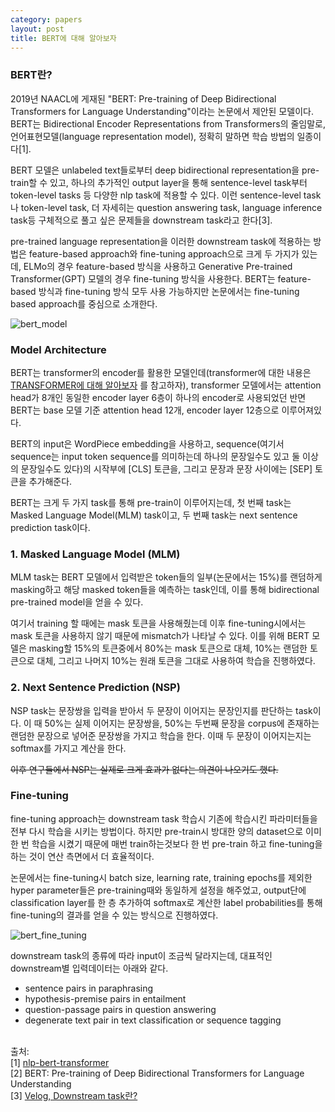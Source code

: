 ```yaml
---
category: papers
layout: post
title: BERT에 대해 알아보자
---
```

### BERT란?
2019년 NAACL에 게재된 "BERT: Pre-training of Deep Bidirectional Transformers for Language Understanding"이라는 논문에서 제안된 모델이다. BERT는 Bidirectional Encoder Representations from Transformers의 줄임말로, 언어표현모델(language representation model), 정확히 말하면 학습 방법의 일종이다[1].

BERT 모델은 unlabeled text들로부터 deep bidirectional representation을 pre-train할 수 있고, 하나의 추가적인 output layer을 통해 sentence-level task부터 token-level tasks 등 다양한 nlp task에 적용할 수 있다. 이런 sentence-level task나 token-level task, 더 자세히는 question answering task, language inference task등 구체적으로 풀고 싶은 문제들을 downstream task라고 한다[3].

pre-trained language representation을 이러한 downstream task에 적용하는 방법은 feature-based approach와 fine-tuning approach으로 크게 두 가지가 있는데, ELMo의 경우 feature-based 방식을 사용하고 Generative Pre-trained Transformer(GPT) 모델의 경우 fine-tuning 방식을 사용한다. BERT는 feature-based 방식과 fine-tuning 방식 모두 사용 가능하지만 논문에서는 fine-tuning based approach를 중심으로 소개한다. 

![bert_model](https://gityunjae.github.io/images/BERT.PNG)
### Model Architecture
BERT는 transformer의 encoder를 활용한 모델인데(transformer에 대한 내용은 <a href="https://gityunjae.github.io/study/2020/09/07/TRANSFORMER/">TRANSFORMER에 대해 알아보자</a> 를 참고하자), transformer 모델에서는 attention head가 8개인 동일한 encoder layer 6층이 하나의 encoder로 사용되었던 반면 BERT는 base 모델 기준 attention head 12개, encoder layer 12층으로 이루어져있다.

BERT의 input은 WordPiece embedding을 사용하고, sequence(여기서 sequence는 input token sequence를 의미하는데 하나의 문장일수도 있고 둘 이상의 문장일수도 있다)의 시작부에 [CLS] 토큰을, 그리고 문장과 문장 사이에는 [SEP] 토큰을 추가해준다.

BERT는 크게 두 가지 task를 통해 pre-train이 이루어지는데, 첫 번째 task는 Masked Language Model(MLM) task이고, 두 번째 task는 next sentence prediction task이다.

### 1. Masked Language Model (MLM)
MLM task는 BERT 모델에서 입력받은 token들의 일부(논문에서는 15%)를 랜덤하게 masking하고 해당 masked token들을 예측하는 task인데, 이를 통해 bidirectional pre-trained model을 얻을 수 있다.

여기서 training 할 때에는 mask 토큰을 사용해줬는데 이후 fine-tuning시에서는 mask 토큰을 사용하지 않기 때문에 mismatch가 나타날 수 있다. 이를 위해 BERT 모델은 masking할 15%의 토큰중에서 80%는 mask 토큰으로 대체, 10%는 랜덤한 토큰으로 대체, 그리고 나머지 10%는 원래 토큰을 그대로 사용하여 학습을 진행하였다.

### 2. Next Sentence Prediction (NSP)
NSP task는 문장쌍을 입력을 받아서 두 문장이 이어지는 문장인지를 판단하는 task이다. 이 때 50%는 실제 이어지는 문장쌍을, 50%는 두번째 문장을 corpus에 존재하는 랜덤한 문장으로 넣어준 문장쌍을 가지고 학습을 한다. 이때 두 문장이 이어지는지는 softmax를 가지고 계산을 한다.

<del>이후 연구들에서 NSP는 실제로 크게 효과가 없다는 의견이 나오기도 했다.</del>

### Fine-tuning
fine-tuning approach는 downstream task 학습시 기존에 학습시킨 파라미터들을 전부 다시 학습을 시키는 방법이다. 하지만 pre-train시 방대한 양의 dataset으로 이미 한 번 학습을 시켰기 때문에 매번 train하는것보다 한 번 pre-train 하고 fine-tuning을 하는 것이 연산 측면에서 더 효율적이다.

논문에서는 fine-tuning시 batch size, learning rate, training epochs를 제외한 hyper parameter들은 pre-training때와 동일하게 설정을 해주었고, output단에 classification layer를 한 층 추가하여 softmax로 계산한 label probabilities를 통해 fine-tuning의 결과를 얻을 수 있는 방식으로 진행하였다.

![bert_fine_tuning](https://gityunjae.github.io/images/BERT_fine_tuning.PNG)

downstream task의 종류에 따라 input이 조금씩 달라지는데, 대표적인 downstream별 입력데이터는 아래와 같다.
- sentence pairs in paraphrasing
- hypothesis-premise pairs in entailment
- question-passage pairs in question answering
- degenerate text pair in text classification or sequence tagging

<br>
출처: <br>
[1] <a href="https://medium.com/@jonathan_hui/nlp-bert-transformer-7f0ac397f524">nlp-bert-transformer</a><br>
[2] BERT: Pre-training of Deep Bidirectional Transformers for Language Understanding<br>
[3] <a href="https://velog.io/@nawnoes/Downstream-Task%EB%9E%80">Velog, Downstream task란?</a><br>
